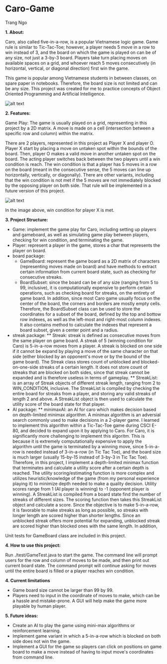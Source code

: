 # Caro-Game

Trang Ngo

**1. About:** 

Caro, also called five-in-a-row, is a popular Vietnamese logic game. Game rule is similar to Tic-Tac-Toe; however, a player needs 5 move in a row to win instead of 3, and the board on which the game is played on can be of any size, not just a 3-by-3 board. Players take turn placing moves on available spaces on a grid, and whoever reach 5 moves consecutively (in horizontal, vertical, or diagonal direction) first win the game. 

This game is popular among Vietnamese students in between classes, on spare paper in notebooks. Therefore, the board size is not limited and can be any size. 
This project was created for me to practice concepts of Object Oriented Programming and Artificial Intelligence. 

![alt text](https://images.tuyensinh247.com/picture/article/2012/1027/chieu-tro-cua-hoc-sinh-khi-luoi-nghe-giang_2.jpg)

**2. Features:**

Game Play:
The game is usually played on a grid, representing in this project by a 2D matrix. A move is made on a cell (intersection between a specific row and column) within the matrix. 

There are 2 players, represented in this project as Player X and player O. Player X start by placing a move on untaken spot within the bounds of the board. Then, player O makes a valid move in another untaken spot on the board. The acting player switches back between the two players until a win condition is reach. The win condition is that a player has 5 moves in a row on the board (meant in the consecutive sense, the 5 moves can line up horizontally, vertically, or diagonally). There are other variants, including that the win condition is not met if the 5 moves are not immediately blocked by the opposing player on both side. That rule will be implemented in a future version of this project.  

![alt text](https://encrypted-tbn0.gstatic.com/images?q=tbn:ANd9GcRe_aFzziDM5y1A9MZVbZgdkyOtOTR5QncZoScPSxHsoApYkyWOkiworiDOc6ivekbAtVE&usqp=CAU)

In the image above, win condition for player X is met. 



**3. Project Structure:**
* Game: implement the game play for Caro, including setting up players and gameboard, as well as simulating game play between players, checking for win condition, and terminating the game. 
* Player: represent a player in the game, stores a char that represents the player on board. 
* board package:
  * GameBoard: represent the game board as a 2D matrix of characters (representing moves made on board) and have methods to extract certain information from current board state, such as checking for consecutive streaks. 
  * BoardSubset: since the board can be of any size (ranging from 5 to 99, inclusive), it is computationally expensive to perform certain operations, such as checking board for streaks, on the entirety of game board. In addition, since most Caro game usually focus on the center of the board, the corners and borders are mostly empty cells. Therefore, the BoardSubset class can be used to store the coordinates for a subset of the board, defined by the top and bottow row indexes, as well as the left-most and right-most column indexes. It also contains method to calculate the indexes that represent a board subset, given a center point and a radius. 
* streak package:
  ** Streak: streak is defined as consecutive moves from the same player on game board. A streak of 5 (winning condition for Caro) is 5-in-a-row moves from a player. A streak is blocked on one side if it cannot be expand by playing a move of the same character on that side (either blocked by an opponent's move or by the bound of the game board). The Streak class stores count of unblocked and blocked-on-one-side streaks of a certain length. It does not store count of streaks that are blocked on both sides, since that streak cannot be expanded and is therefore useless in terms of gameplay. 
  ** StreakList: is an array of Streak objects of different streak length, ranging from 2 to WIN_CONDITION, inclusive. The StreakList is compiled by checking the entire board for streaks from a player, and storing any valid streaks of length 2 and above. A StreakList object is then used to calculate the utility score of the board state for that player. 
* AI package: 
  ** minimaxAI: an AI for caro which makes decision based on depth-limited minimax algorithm. A minimax algorithm is an adversial search commonly used to make decisions in a 2-player game. 
  I learned to implement this algorithm within a Tic-Tac-Toe game during CSCI E-80, and decided to expand upon it by applying to Caro. For Caro, it is significantly more challenging to implement this algoritm. This is because it is extremely computationally expensive to apply the algorithm until the game is terminated by a winning move, since 5-in-a-row is needed instead of 3-in-a-row (in Tic Tac Toe), and the board size is much larger (usually 15-by-15 instead of 3-by-3 in Tic Tac Toe). Therefore, in this project, I implement a depth-limited minimax function that terminates and calculate a utility score after a certain depth is reached. 
  The utility scoring/estimating function is more complex and utilizes heuristic/knowledge of the game (from my personal experience playing it) to minimize depth needed to make a quality decision. Utility scores range from 1 (AI player is winning) to -1 (opponent player is winning). A StreakList is compiled from a board state find the number of streaks of different sizes. The scoring function then takes this StreakList object and calculate a score. Since the objective is to make 5-in-a-row, it is favorable to make streaks as long as possible, so streaks with longer length are scored higher than shorter lengths. Since an unblocked streak offers more potential for expanding, unblocked streak are scored higher than blocked ones with the same length. In addition, 

Unit tests for GameBoard class are included in this project. 


**4. How to use this project:**

Run ./test/GameTest.java to start the game. The command line will prompt users for the row and column of moves to be made, and then print out current board state. The command prompt will continue asking for moves until the entire board is filled or a player reaches win condition. 

**4. Current limitations**

* Game board size cannot be larger than 99 by 99. 
* Players need to input in the coordinate of moves to make, which can be a hassle and mistake-prone. A GUI will help make the game more playable by human player. 


**5. Future ideas:**

* Create an AI to play the game using mini-max algorithms or reinforcement learning.
* Implement game variant in which a 5-in-a-row which is blocked on both side does not win the game.
* Implement a GUI for the game so players can click on positions on game board to make a move instead of having to input move's coordinates from command line.  
